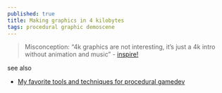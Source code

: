 ```yaml
---
published: true
title: Making graphics in 4 kilobytes
tags: procedural graphic demoscene
---
```

> Misconception: “4k graphics are not interesting, it’s just a 4k intro without
animation and music” - [inspire!](https://iquilezles.org/www/articles/proceduralgfx/inspire2008.pdf)

see also
- [		My favorite tools and techniques for procedural gamedev](https://news.ycombinator.com/item?id=41092861)